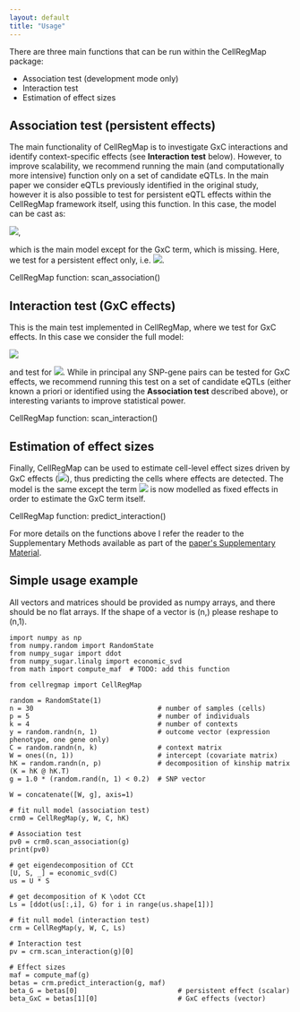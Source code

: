```yaml
---
layout: default
title: "Usage"
---
```


There are three main functions that can be run within the CellRegMap package:

* Association test (development mode only)
* Interaction test
* Estimation of effect sizes

## Association test (persistent effects)
The main functionality of CellRegMap is to investigate GxC interactions and identify context-specific effects (see **Interaction test** below). However, to improve scalability, we recommend running the main (and computationally more intensive) function only on a set of candidate eQTLs. In the main paper we consider eQTLs previously identified in the original study, however it is also possible to test for persistent eQTL effects within the CellRegMap framework itself, using this function. In this case, the model can be cast as:

<img src="https://render.githubusercontent.com/render/math?math=y = W\alpha %2B g\beta_G %2B c %2B u %2B \epsilon">,

which is the main model except for the GxC term, which is missing. Here, we test for a persistent effect only, i.e. <img src="https://render.githubusercontent.com/render/math?math=\beta_G \neq 0">.

CellRegMap function: scan_association()

## Interaction test (GxC effects)
This is the main test implemented in CellRegMap, where we test for GxC effects. In this case we consider the full model:

<img src="https://render.githubusercontent.com/render/math?math=y = W\alpha %2B g\beta_G %2B g \odot \beta_{GxC} %2B c %2B u %2B \epsilon"> 

and test for <img src="https://render.githubusercontent.com/render/math?math=\beta_{GxC} \neq 0">.
While in principal any SNP-gene pairs can be tested for GxC effects, we recommend running this test on a set of candidate eQTLs (either known a priori or identified using the **Association test** described above), or interesting variants to improve statistical power.

CellRegMap function: scan_interaction()

## Estimation of effect sizes
Finally, CellRegMap can be used to estimate cell-level effect sizes driven by GxC effects (<img src="https://render.githubusercontent.com/render/math?math=\beta_{GxC}">), thus predicting the cells where effects are detected. The model is the same except the term <img src="https://render.githubusercontent.com/render/math?math=c"> is now modelled as fixed effects in order to estimate the GxC term itself.

CellRegMap function: predict_interaction()

For more details on the functions above I refer the reader to the Supplementary Methods available as part of the [paper's Supplementary Material](https://www.biorxiv.org/content/10.1101/2021.09.01.458524v1.supplementary-material).

## Simple usage example

All vectors and matrices should be provided as numpy arrays, and there should be no flat arrays. 
If the shape of a vector is (n,) please reshape to (n,1).

    import numpy as np
    from numpy.random import RandomState
    from numpy_sugar import ddot
    from numpy_sugar.linalg import economic_svd
    from math import compute_maf  # TODO: add this function
    
    from cellregmap import CellRegMap
    
    random = RandomState(1)
    n = 30                               # number of samples (cells)
    p = 5                                # number of individuals
    k = 4                                # number of contexts
    y = random.randn(n, 1)               # outcome vector (expression phenotype, one gene only)
    C = random.randn(n, k)               # context matrix  
    W = ones((n, 1))                     # intercept (covariate matrix)
    hK = random.randn(n, p)              # decomposition of kinship matrix (K = hK @ hK.T)
    g = 1.0 * (random.rand(n, 1) < 0.2)  # SNP vector
    
    W = concatenate([W, g], axis=1)
    
    # fit null model (association test)
    crm0 = CellRegMap(y, W, C, hK)

    # Association test
    pv0 = crm0.scan_association(g)
    print(pv0)
    
    # get eigendecomposition of CCt
    [U, S, _] = economic_svd(C)
    us = U * S
    
    # get decomposition of K \odot CCt
    Ls = [ddot(us[:,i], G) for i in range(us.shape[1])]
    
    # fit null model (interaction test)
    crm = CellRegMap(y, W, C, Ls)
    
    # Interaction test
    pv = crm.scan_interaction(g)[0]
    
    # Effect sizes
    maf = compute_maf(g)
    betas = crm.predict_interaction(g, maf)
    beta_G = betas[0]                         # persistent effect (scalar)
    beta_GxC = betas[1][0]                    # GxC effects (vector)


<!-- ## Downstream analysis (simple simulated data)

## Interpreting the results

## Required dependencies -->

 

